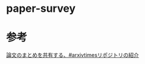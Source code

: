 # paper-survey

# 参考
[論文のまとめを共有する、#arxivtimesリポジトリの紹介](https://medium.com/@arxivtimes/%E8%AB%96%E6%96%87%E3%81%AE%E3%81%BE%E3%81%A8%E3%82%81%E3%82%92%E5%85%B1%E6%9C%89%E3%81%99%E3%82%8B-arxivtimes%E3%83%AA%E3%83%9D%E3%82%B8%E3%83%88%E3%83%AA%E3%81%AE%E7%B4%B9%E4%BB%8B-a9bd502738b5)
